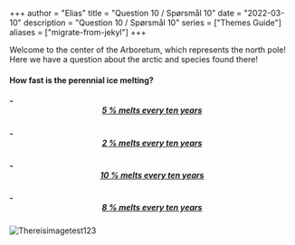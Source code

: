 +++
author = "Elias"
title = "Question 10 / Spørsmål 10"
date = "2022-03-10"
description = "Question 10 / Spørsmål 10"
series = ["Themes Guide"]
aliases = ["migrate-from-jekyl"]
+++

Welcome to the center of the Arboretum, which represents the north pole! Here we have a question about the arctic and species found there!

#### How fast is the perennial ice melting?

##### - <center> [5 % melts every ten years](https://biodivgame.github.io/archive/question-3_10_false/wrong-answer/) </center>
##### - <center> [2 % melts every ten years](https://biodivgame.github.io/archive/question-3_10_false/wrong-answer/) </center>
##### - <center> [10 % melts every ten years](https://biodivgame.github.io/archive/question-3_10_correct/right-answer/) </center>
##### - <center> [8 % melts every ten years](https://biodivgame.github.io/archive/question-3_10_false/wrong-answer/) </center>


![Thereisimagetest123](/img/north-pole.jpg)	